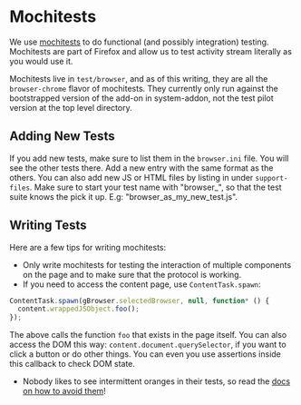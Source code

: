 # Mochitests

We use [mochitests](https://firefox-source-docs.mozilla.org/testing/browser-chrome/) to do functional (and possibly integration) testing. Mochitests are part of Firefox and allow us to test activity stream literally as you would use it.

Mochitests live in `test/browser`, and as of this writing, they are all the `browser-chrome` flavor of mochitests. They currently only run against the bootstrapped version of the add-on in system-addon, not the test pilot version at the top level directory.

## Adding New Tests

If you add new tests, make sure to list them in the `browser.ini` file. You will see the other tests there. Add a new entry with the same format as the others. You can also add new JS or HTML files by listing in under `support-files`. Make sure to start your test name with "browser_", so that the test suite knows the pick it up. E.g: "browser_as_my_new_test.js".

## Writing Tests

Here are a few tips for writing mochitests:

* Only write mochitests for testing the interaction of multiple components on the page and to make sure that the protocol is working.
* If you need to access the content page, use `ContentTask.spawn`:

```js
ContentTask.spawn(gBrowser.selectedBrowser, null, function* () {
  content.wrappedJSObject.foo();
});
```

The above calls the function `foo` that exists in the page itself. You can also access the DOM this way: `content.document.querySelector`, if you want to click a button or do other things. You can even you use assertions inside this callback to check DOM state.

* Nobody likes to see intermittent oranges in their tests, so read the [docs on how to avoid them](https://firefox-source-docs.mozilla.org/testing/intermittent/)!
